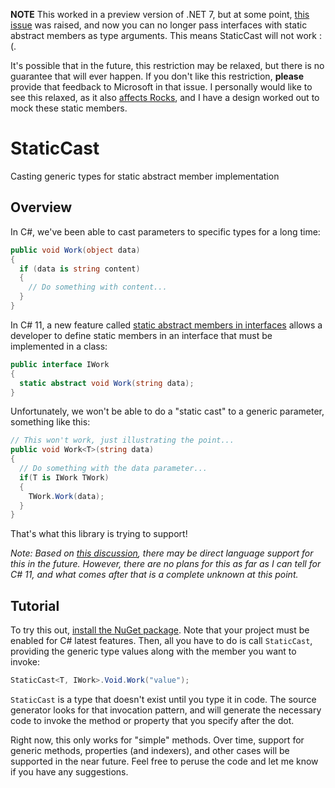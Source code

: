 **NOTE** This worked in a preview version of .NET 7, but at some point, [this issue](https://github.com/dotnet/csharplang/issues/5955) was raised, and now you can no longer pass interfaces with static abstract members as type arguments. This means StaticCast will not work :(.

It's possible that in the future, this restriction may be relaxed, but there is no guarantee that will ever happen. If you don't like this restriction, **please** provide that feedback to Microsoft in that issue. I personally would like to see this relaxed, as it also [affects Rocks](https://github.com/JasonBock/Rocks/blob/main/docs/ROCK7%20-%20Interface%20Has%20Static%20Abstract%20Members.md), and I have a design worked out to mock these static members.

# StaticCast

Casting generic types for static abstract member implementation

## Overview

In C#, we've been able to cast parameters to specific types for a long time:

```csharp
public void Work(object data)
{
  if (data is string content)
  {
    // Do something with content...
  }
}
```

In C# 11, a new feature called [static abstract members in interfaces](https://github.com/dotnet/csharplang/issues/4436) allows a developer to define static members in an interface that must be implemented in a class:

```csharp
public interface IWork
{
  static abstract void Work(string data);
}
```

Unfortunately, we won't be able to do a "static cast" to a generic parameter, something like this:

```csharp
// This won't work, just illustrating the point...
public void Work<T>(string data)
{
  // Do something with the data parameter...
  if(T is IWork TWork)
  {
    TWork.Work(data);
  }
}
```

That's what this library is trying to support!

*Note: Based on [this discussion](https://discord.com/channels/732297728826277939/732297994699014164/964243603687866378), there may be direct language support for this in the future. However, there are no plans for this as far as I can tell for C# 11, and what comes after that is a complete unknown at this point.*

## Tutorial

To try this out, [install the NuGet package](https://www.nuget.org/packages/StaticCast). Note that your project must be enabled for C# latest features. Then, all you have to do is call `StaticCast`, providing the generic type values along with the member you want to invoke:

```csharp
StaticCast<T, IWork>.Void.Work("value");
```

`StaticCast` is a type that doesn't exist until you type it in code. The source generator looks for that invocation pattern, and will generate the necessary code to invoke the method or property that you specify after the dot.

Right now, this only works for "simple" methods. Over time, support for generic methods, properties (and indexers), and other cases will be supported in the near future. Feel free to peruse the code and let me know if you have any suggestions.
